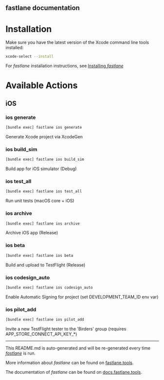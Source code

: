 fastlane documentation
----

# Installation

Make sure you have the latest version of the Xcode command line tools installed:

```sh
xcode-select --install
```

For _fastlane_ installation instructions, see [Installing _fastlane_](https://docs.fastlane.tools/#installing-fastlane)

# Available Actions

## iOS

### ios generate

```sh
[bundle exec] fastlane ios generate
```

Generate Xcode project via XcodeGen

### ios build_sim

```sh
[bundle exec] fastlane ios build_sim
```

Build app for iOS simulator (Debug)

### ios test_all

```sh
[bundle exec] fastlane ios test_all
```

Run unit tests (macOS core + iOS)

### ios archive

```sh
[bundle exec] fastlane ios archive
```

Archive iOS app (Release)

### ios beta

```sh
[bundle exec] fastlane ios beta
```

Build and upload to TestFlight (Release)

### ios codesign_auto

```sh
[bundle exec] fastlane ios codesign_auto
```

Enable Automatic Signing for project (set DEVELOPMENT_TEAM_ID env var)

### ios pilot_add

```sh
[bundle exec] fastlane ios pilot_add
```

Invite a new TestFlight tester to the 'Birders' group (requires APP_STORE_CONNECT_API_KEY_*)

----

This README.md is auto-generated and will be re-generated every time [_fastlane_](https://fastlane.tools) is run.

More information about _fastlane_ can be found on [fastlane.tools](https://fastlane.tools).

The documentation of _fastlane_ can be found on [docs.fastlane.tools](https://docs.fastlane.tools).
